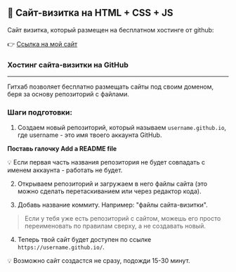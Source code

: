 ## 🐯 Сайт-визитка на HTML + CSS + JS
Сайт визитка, который размещен на бесплатном хостинге от github:

👉 [Ссылка на мой сайт](https://viktoryiakaplunhryts.github.io/)

### Хостинг сайта-визитки на GitHub
_________________________________________________________________________________________________

Гитхаб позволяет бесплатно размещать сайты под своим доменом, беря за основу репозиторий с файлами.

### Шаги подготовки:

1. Создаем новый репозиторий, который называем ```username.github.io```, где username - это имя твоего аккаунта GitHub.

**Поставь галочку Add a README file**

💡  Если первая часть названия репозитория не будет совпадать с именем аккаунта - работать не будет.

2. Открываем репозиторий и загружаем в него файлы сайта (это можно сделать перетаскиванием или через редактор кода).

3. Добавь название коммиту. Например: "файлы сайта-визитки".

>Если у тебя уже есть репозиторий с сайтом, можешь его просто переименовать по правилам сверху, а не создавать новый.

4. Теперь твой сайт будет доступен по ссылке  ```https://username.github.io/```.
   
💡 Возможно сайт создастся не сразу, подожди 15-30 минут.